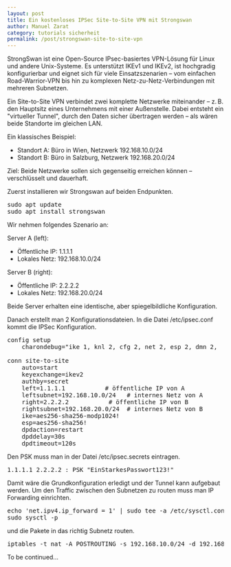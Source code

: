 ```yaml
---
layout: post
title: Ein kostenloses IPSec Site-to-Site VPN mit Strongswan
author: Manuel Zarat
category: tutorials sicherheit
permalink: /post/strongswan-site-to-site-vpn
---
```


StrongSwan ist eine Open-Source IPsec-basiertes VPN-Lösung für Linux und andere Unix-Systeme. Es unterstützt IKEv1 und IKEv2, ist hochgradig konfigurierbar und eignet sich für viele Einsatzszenarien – vom einfachen Road-Warrior-VPN bis hin zu komplexen Netz-zu-Netz-Verbindungen mit mehreren Subnetzen.

<!--excerpt_separator-->

Ein Site-to-Site VPN verbindet zwei komplette Netzwerke miteinander – z. B. den Hauptsitz eines Unternehmens mit einer Außenstelle. Dabei entsteht ein "virtueller Tunnel", durch den Daten sicher übertragen werden – als wären beide Standorte im gleichen LAN.

Ein klassisches Beispiel:

<ul>
<li>Standort A: Büro in Wien, Netzwerk 192.168.10.0/24</li>
<li>Standort B: Büro in Salzburg, Netzwerk 192.168.20.0/24</li>
</ul>

Ziel: Beide Netzwerke sollen sich gegenseitig erreichen können – verschlüsselt und dauerhaft.

Zuerst installieren wir Strongswan auf beiden Endpunkten.

<pre>
sudo apt update
sudo apt install strongswan
</pre>

Wir nehmen folgendes Szenario an:

Server A (left):
<ul>
<li>Öffentliche IP: 1.1.1.1</li>
<li>Lokales Netz: 192.168.10.0/24</li>
</ul>

Server B (right):
<ul>
<li>Öffentliche IP: 2.2.2.2</li>
<li>Lokales Netz: 192.168.20.0/24</li>
</ul>

Beide Server erhalten eine identische, aber spiegelbildliche Konfiguration.

Danach erstellt man 2 Konfigurationsdateien. In die Datei /etc/ipsec.conf kommt die IPSec Konfiguration.

<pre>
config setup
    charondebug="ike 1, knl 2, cfg 2, net 2, esp 2, dmn 2,  mgr 2"

conn site-to-site
    auto=start
    keyexchange=ikev2
    authby=secret
    left=1.1.1.1           # öffentliche IP von A
    leftsubnet=192.168.10.0/24   # internes Netz von A
    right=2.2.2.2           # öffentliche IP von B
    rightsubnet=192.168.20.0/24  # internes Netz von B
    ike=aes256-sha256-modp1024!
    esp=aes256-sha256!
    dpdaction=restart
    dpddelay=30s
    dpdtimeout=120s
</pre>

Den PSK muss man in der Datei /etc/ipsec.secrets eintragen.

<pre>1.1.1.1 2.2.2.2 : PSK "EinStarkesPasswort123!"</pre>

Damit wäre die Grundkonfiguration erledigt und der Tunnel kann aufgebaut werden. Um den Traffic zwischen den Subnetzen zu routen muss man IP Forwarding einrichten.

<pre>
echo 'net.ipv4.ip_forward = 1' | sudo tee -a /etc/sysctl.conf
sudo sysctl -p
</pre>

und die Pakete in das richtig Subnetz routen.

<pre>
iptables -t nat -A POSTROUTING -s 192.168.10.0/24 -d 192.168.20.0/24 -j ACCEPT
</pre>

To be continued...
